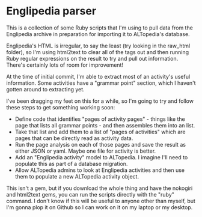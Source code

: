 Englipedia parser
===

This is a collection of some Ruby scripts that I'm using to pull data from the Englipedia archive in preparation for importing it to ALTopedia's database.

Englipedia's HTML is irregular, to say the least (try looking in the raw_html folder), so I'm using html2text to clear all of the tags out and then running Ruby regular expressions on the result to try and pull out information. There's certainly lots of room for improvement!

At the time of initial commit, I'm able to extract most of an activity's useful information. Some activities have a "grammar point" section, which I haven't gotten around to extracting yet.

I've been dragging my feet on this for a while, so I'm going to try and follow these steps to get something working soon:

- Define code that identifies "pages of activity pages" - things like the page that lists all grammar points - and then assembles them into an list.
- Take that list and add them to a list of "pages of activities" which are pages that can be directly read as activity data.
- Run the page analysis on each of those pages and save the result as either JSON or yaml. Maybe one file for activity is better.
- Add an "Englipedia activity" model to ALTopedia. I imagine I'll need to populate this as part of a database migration.
- Allow ALTopedia admins to look at Englipedia activities and then use them to populate a new ALTopedia activity object.

This isn't a gem, but if you download the whole thing and have the nokogiri and html2text gems, you can run the scripts directly with the "ruby" command. I don't know if this will be useful to anyone other than myself, but I'm gonna plop it on Github so I can work on it on my laptop or my desktop.


